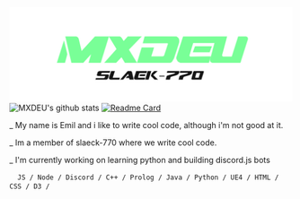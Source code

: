 ![Design and Development](https://github.com/MXDEU/MXDEU/blob/main/banner-mxdeu.png)
![MXDEU's github stats](https://github-readme-stats.vercel.app/api?username=MXDEU&show_icons=true&hide=contribs,issues&hide_border=true&bg_color=0d1019&icon_color=79ff97&&title_color=79ff97&text_color=ffffff&custom_title=My%20Stats:&count_private=true)
[![Readme Card](https://github-readme-stats.vercel.app/api/pin/?username=MXDEU&repo=MXDEU&bg_color=0d1019&icon_color=79ff97&&title_color=79ff97&text_color=ffffff&hide_border=true)](https://github.com/MXDEU/MXDEU) 


_  My name is Emil and i like to write cool code, although i'm not good at it.

_  Im a member of slaeck-770 where we write cool code.

_  I'm currently working on learning python and building discord.js bots
      
      JS / Node / Discord / C++ / Prolog / Java / Python / UE4 / HTML / CSS / D3 /

